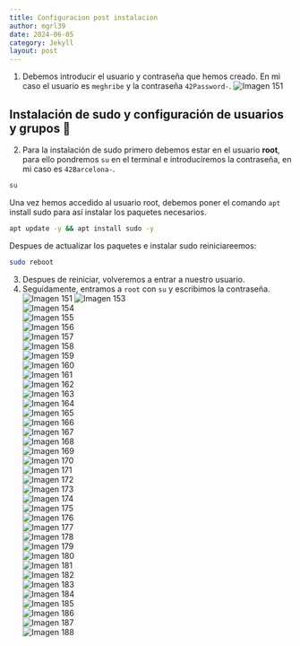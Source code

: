 ```yaml
---
title: Configuracion post instalacion
author: mgrl39
date: 2024-06-05
category: Jekyll
layout: post
---
```


1. Debemos introducir el usuario y contraseña que hemos creado. En mi caso el usuario es `meghribe` y la contraseña `42Password-`.
![Imagen 151](https://raw.githubusercontent.com/mgrl39/Born2BeRoot/main/steps/b2br_img_151.png) 
## Instalación de sudo y configuración de usuarios y grupos 👤
2. Para la instalación de sudo primero debemos estar en el usuario **root**, para ello pondremos `su` en el terminal e introduciremos la contraseña, en mi caso es `42Barcelona-`.
```bash
su
```
Una vez hemos accedido al usuario root, debemos poner el comando `apt` install sudo para así instalar los paquetes necesarios.
```bash
apt update -y && apt install sudo -y
```
Despues de actualizar los paquetes e instalar sudo reiniciareemos:
```bash
sudo reboot
```

3. Despues de reiniciar, volveremos a entrar a nuestro usuario.
4. Seguidamente, entramos a `root` con `su` y escribimos la contraseña.
![Imagen 151](https://raw.githubusercontent.com/mgrl39/Born2BeRoot/main/steps/b2br_img_151.png)
![Imagen 153](https://raw.githubusercontent.com/mgrl39/Born2BeRoot/main/steps/b2br_img_153.png)  
![Imagen 154](https://raw.githubusercontent.com/mgrl39/Born2BeRoot/main/steps/b2br_img_154.png)  
![Imagen 155](https://raw.githubusercontent.com/mgrl39/Born2BeRoot/main/steps/b2br_img_155.png)  
![Imagen 156](https://raw.githubusercontent.com/mgrl39/Born2BeRoot/main/steps/b2br_img_156.png)  
![Imagen 157](https://raw.githubusercontent.com/mgrl39/Born2BeRoot/main/steps/b2br_img_157.png)  
![Imagen 158](https://raw.githubusercontent.com/mgrl39/Born2BeRoot/main/steps/b2br_img_158.png)  
![Imagen 159](https://raw.githubusercontent.com/mgrl39/Born2BeRoot/main/steps/b2br_img_159.png)  
![Imagen 160](https://raw.githubusercontent.com/mgrl39/Born2BeRoot/main/steps/b2br_img_160.png)  
![Imagen 161](https://raw.githubusercontent.com/mgrl39/Born2BeRoot/main/steps/b2br_img_161.png)  
![Imagen 162](https://raw.githubusercontent.com/mgrl39/Born2BeRoot/main/steps/b2br_img_162.png)  
![Imagen 163](https://raw.githubusercontent.com/mgrl39/Born2BeRoot/main/steps/b2br_img_163.png)  
![Imagen 164](https://raw.githubusercontent.com/mgrl39/Born2BeRoot/main/steps/b2br_img_164.png)  
![Imagen 165](https://raw.githubusercontent.com/mgrl39/Born2BeRoot/main/steps/b2br_img_165.png)  
![Imagen 166](https://raw.githubusercontent.com/mgrl39/Born2BeRoot/main/steps/b2br_img_166.png)  
![Imagen 167](https://raw.githubusercontent.com/mgrl39/Born2BeRoot/main/steps/b2br_img_167.png)  
![Imagen 168](https://raw.githubusercontent.com/mgrl39/Born2BeRoot/main/steps/b2br_img_168.png)  
![Imagen 169](https://raw.githubusercontent.com/mgrl39/Born2BeRoot/main/steps/b2br_img_169.png)  
![Imagen 170](https://raw.githubusercontent.com/mgrl39/Born2BeRoot/main/steps/b2br_img_170.png)  
![Imagen 171](https://raw.githubusercontent.com/mgrl39/Born2BeRoot/main/steps/b2br_img_171.png)  
![Imagen 172](https://raw.githubusercontent.com/mgrl39/Born2BeRoot/main/steps/b2br_img_172.png)  
![Imagen 173](https://raw.githubusercontent.com/mgrl39/Born2BeRoot/main/steps/b2br_img_173.png)  
![Imagen 174](https://raw.githubusercontent.com/mgrl39/Born2BeRoot/main/steps/b2br_img_174.png)  
![Imagen 175](https://raw.githubusercontent.com/mgrl39/Born2BeRoot/main/steps/b2br_img_175.png)  
![Imagen 176](https://raw.githubusercontent.com/mgrl39/Born2BeRoot/main/steps/b2br_img_176.png)  
![Imagen 177](https://raw.githubusercontent.com/mgrl39/Born2BeRoot/main/steps/b2br_img_177.png)  
![Imagen 178](https://raw.githubusercontent.com/mgrl39/Born2BeRoot/main/steps/b2br_img_178.png)  
![Imagen 179](https://raw.githubusercontent.com/mgrl39/Born2BeRoot/main/steps/b2br_img_179.png)  
![Imagen 180](https://raw.githubusercontent.com/mgrl39/Born2BeRoot/main/steps/b2br_img_180.png)  
![Imagen 181](https://raw.githubusercontent.com/mgrl39/Born2BeRoot/main/steps/b2br_img_181.png)  
![Imagen 182](https://raw.githubusercontent.com/mgrl39/Born2BeRoot/main/steps/b2br_img_182.png)  
![Imagen 183](https://raw.githubusercontent.com/mgrl39/Born2BeRoot/main/steps/b2br_img_183.png)  
![Imagen 184](https://raw.githubusercontent.com/mgrl39/Born2BeRoot/main/steps/b2br_img_184.png)  
![Imagen 185](https://raw.githubusercontent.com/mgrl39/Born2BeRoot/main/steps/b2br_img_185.png)  
![Imagen 186](https://raw.githubusercontent.com/mgrl39/Born2BeRoot/main/steps/b2br_img_186.png)  
![Imagen 187](https://raw.githubusercontent.com/mgrl39/Born2BeRoot/main/steps/b2br_img_187.png)  
![Imagen 188](https://raw.githubusercontent.com/mgrl39/Born2BeRoot/main/steps/b2br_img_188.png)
